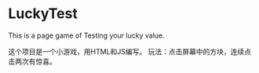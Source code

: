 # LuckyTest
This is a page game of Testing your lucky value.

这个项目是一个小游戏，用HTML和JS编写。
玩法：点击屏幕中的方块，连续点击两次有惊喜。
